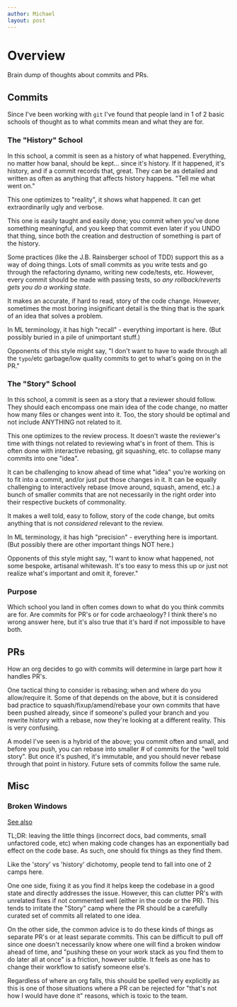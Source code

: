 ```yaml
---
author: Michael
layout: post
---
```


# Overview

Brain dump of thoughts about commits and PRs.

## Commits

Since I've been working with `git` I've found that people land in 1 of 2 basic schools of
thought as to what commits mean and what they are for.

### The "History" School

In this school, a commit is seen as a history of what happened.  Everything, no matter how
banal, should be kept... since it's history.  If it happened, it's history, and if a
commit records that, great.  They can be as detailed and written as often as anything that
affects history happens.  "Tell me what went on."

This one optimizes to "reality", it shows what happened.  It can get extraordinarily ugly
and verbose.

This one is easily taught and easily done; you commit when you've done something
meaningful, and you keep that commit even later if you UNDO that thing, since both the
creation and destruction of something is part of the history.

Some practices (like the J.B. Rainsberger school of TDD) support this as a way of doing
things.  Lots of small commits as you write tests and go through the refactoring dynamo,
writing new code/tests, etc.  However, every commit should be made with passing tests, so
_any rollback/reverts gets you do a working state_.

It makes an accurate, if hard to read, story of the code change.  However, sometimes the
most boring insignificant detail is the thing that is the spark of an idea that solves a
problem.

In ML terminology, it has high "recall" - everything important is here.  (But possibly
buried in a pile of unimportant stuff.)

Opponents of this style might say, "I don't want to have to wade through all the
`typo`/etc garbage/low quality commits to get to what's going on in the PR."


### The "Story" School

In this school, a commit is seen as a story that a reviewer should follow.  They should
each encompass one main idea of the code change, no matter how many files or changes went
into it.  Too, the story should be optimal and not include ANYTHING not related to it.

This one optimizes to the review process.  It doesn't waste the reviewer's time with
things not related to reviewing what's in front of them.  This is often done with
interactive rebasing, git squashing, etc. to collapse many commits into one "idea".

It can be challenging to know ahead of time what "idea" you're working on to fit into a
commit, and/or just put those changes in it.  It can be equally challenging to
interactively rebase (move around, squash, amend, etc.) a bunch of smaller commits that
are not necessarily in the right order into their respective buckets of commonality.

It makes a well told, easy to follow, story of the code change, but omits anything that is
not _considered_ relevant to the review.

In ML terminology, it has high "precision" - everything here is important.  (But possibly
there are other important things NOT here.)

Opponents of this style might say, "I want to know what happened, not some bespoke,
artisanal whitewash.  It's too easy to mess this up or just not realize what's important
and omit it, forever."



### Purpose

Which school you land in often comes down to what do you think commits are for.  Are
commits for PR's or for code archaeology?  I think there's no wrong answer here, but it's
also true that it's hard if not impossible to have both.


## PRs

How an org decides to go with commits will determine in large part how it handles PR's.

One tactical thing to consider is rebasing; when and where do you allow/require it.  Some
of that depends on the above, but it is considered bad practice to
squash/fixup/amend/rebase your own commits that have been pushed already, since if
someone's pulled your branch and you rewrite history with a rebase, now they're looking at
a different reality.  This is very confusing.

A model I've seen is a hybrid of the above; you commit often and small, and before you
push, you can rebase into smaller # of commits for the "well told story".  But once it's
pushed, it's immutable, and you should never rebase through that point in history.  Future
sets of commits follow the same rule.

## Misc

### Broken Windows

[See also](https://en.wikipedia.org/wiki/Broken_windows_theory)

TL;DR: leaving the little things (incorrect docs, bad comments, small unfactored code,
etc) when making code changes has an exponentially bad effect on the code base.  As such,
one should fix things as they find them.

Like the 'story' vs 'history' dichotomy, people tend to fall into one of 2 camps here.

One one side, fixing it as you find it helps keep the codebase in a good state and
directly addresses the issue.  However, this can clutter PR's with unrelated fixes if not
commented well (either in the code or the PR).  This tends to irritate the "Story" camp
where the PR should be a carefully curated set of commits all related to one idea.

On the other side, the common advice is to do these kinds of things as separate PR's or at
least separate commits.  This can be difficult to pull off since one doesn't necessarily
know where one will find a broken window ahead of time, and "pushing these on your work
stack as you find them to do later all at once" is a friction, however subtle.  It feels
as one has to change their workflow to satisfy someone else's.

Regardless of where an org falls, this should be spelled very explicitly as this is one of
those situations where a PR can be rejected for "that's not how I would have done it"
reasons, which is toxic to the team.
